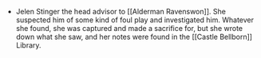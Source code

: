 - Jelen Stinger the head advisor to [[Alderman Ravenswon]]. She suspected him of some kind of foul play and investigated him. Whatever she found, she was captured and made a sacrifice for, but she wrote down what she saw, and her notes were found in the [[Castle Bellborn]] Library.